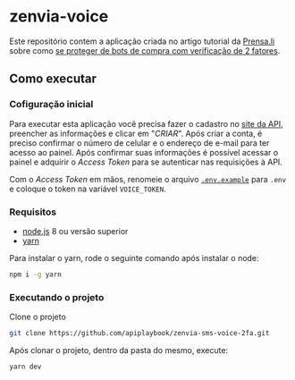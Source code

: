 # zenvia-voice

Este repositório contem a aplicação criada no artigo tutorial da [Prensa.li](https://prensa.li/) sobre como [se proteger de bots de compra com verificação de 2 fatores](https://prensa.li/zenvia/proteja-se-contra-bots-de-compra-com-autenticacao-de-2-fatores/).

## Como executar

### Cofiguração inicial

Para executar esta aplicação você precisa fazer o cadastro no [site da API](https://www.totalvoice.com.br/signup.php), preencher as informações e clicar em "_CRIAR_". Após criar a conta, é preciso confirmar o número de celular e o endereço de e-mail para ter acesso ao painel. Após confirmar suas informações é possível acessar o painel e adquirir o _Access Token_ para se autenticar nas requisições à API.

Com o _Access Token_ em mãos, renomeie o arquivo [`.env.example`](./.env.example) para `.env` e coloque o token na variável `VOICE_TOKEN`.

### Requisitos

- [node.js](https://nodejs.org/en/download/) 8 ou versão superior
- [yarn](https://classic.yarnpkg.com/en/docs/install/#windows-stable)

Para instalar o yarn, rode o seguinte comando após instalar o node:

```bash
npm i -g yarn
```

### Executando o projeto

Clone o projeto

```bash
git clone https://github.com/apiplaybook/zenvia-sms-voice-2fa.git
```

Após clonar o projeto, dentro da pasta do mesmo, execute:

```bash
yarn dev
```
